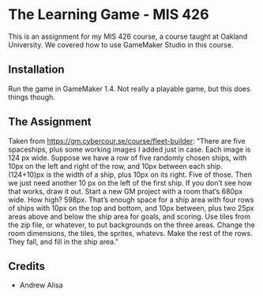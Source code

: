 # The Learning Game - MIS 426

This is an assignment for my MIS 426 course, a course taught at Oakland University.
We covered how to use GameMaker Studio in this course.

## Installation

Run the game in GameMaker 1.4. Not really a playable game, but this does things though. 

## The Assignment 
Taken from https://gm.cybercour.se/course/fleet-builder: 
"There are five spaceships, plus some working images I added just in case. Each image is 124 px wide. Suppose we have a row of five randomly chosen ships, with 10px on the left and right of the row, and 10px between each ship. (124+10)px is the width of a ship, plus 10px on its right. Five of those. Then we just need another 10 px on the left of the first ship. If you don’t see how that works, draw it out.
Start a new GM project with a room that’s 680px wide. How high? 598px. That’s enough space for a ship area with four rows of ships with 10px on the top and bottom, and 10px between, plus two 25px areas above and below the ship area for goals, and scoring.
Use tiles from the zip file, or whatever, to put backgrounds on the three areas. Change the room dimensions, the tiles, the sprites, whatevs.
Make the rest of the rows. They fall, and fill in the ship area."

## Credits

* Andrew Alisa
